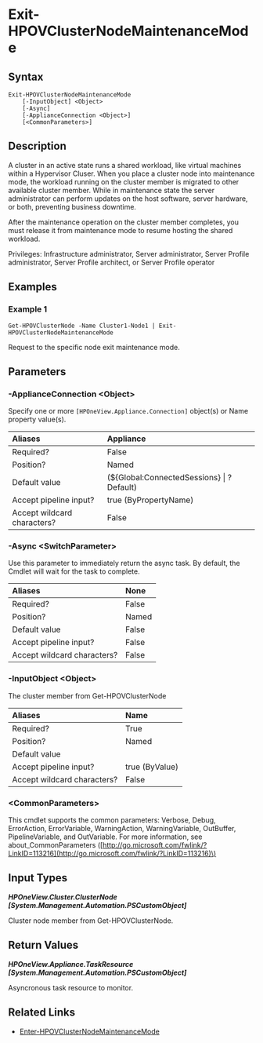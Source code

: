 ﻿---
description: Request a cluster node member to exit maintenance mode.
---

# Exit-HPOVClusterNodeMaintenanceMode

## Syntax

```text
Exit-HPOVClusterNodeMaintenanceMode
    [-InputObject] <Object>
    [-Async]
    [-ApplianceConnection <Object>]
    [<CommonParameters>]
```

## Description

A cluster in an active state runs a shared workload, like virtual machines within a Hypervisor Cluser. When you place a cluster node into maintenance mode, the workload running on the cluster member is migrated to other available cluster member.  While in maintenance state the server administrator can perform updates on the host software, server hardware, or both, preventing business downtime.

After the maintenance operation on the cluster member completes, you must release it from maintenance mode to resume hosting the shared workload.

Privileges: Infrastructure administrator, Server administrator, Server Profile administrator, Server Profile architect, or Server Profile operator

## Examples

###  Example 1 

```text
Get-HPOVClusterNode -Name Cluster1-Node1 | Exit-HPOVClusterNodeMaintenanceMode

```

Request to the specific node exit maintenance mode.

## Parameters

### -ApplianceConnection &lt;Object&gt;

Specify one or more `[HPOneView.Appliance.Connection]` object(s) or Name property value(s).

| Aliases | Appliance |
| :--- | :--- |
| Required? | False |
| Position? | Named |
| Default value | (${Global:ConnectedSessions} &vert; ? Default) |
| Accept pipeline input? | true (ByPropertyName) |
| Accept wildcard characters? | False |

### -Async &lt;SwitchParameter&gt;

Use this parameter to immediately return the async task.  By default, the Cmdlet will wait for the task to complete.

| Aliases | None |
| :--- | :--- |
| Required? | False |
| Position? | Named |
| Default value | False |
| Accept pipeline input? | False |
| Accept wildcard characters? | False |

### -InputObject &lt;Object&gt;

The cluster member from Get-HPOVClusterNode

| Aliases | Name |
| :--- | :--- |
| Required? | True |
| Position? | Named |
| Default value |  |
| Accept pipeline input? | true (ByValue) |
| Accept wildcard characters? | False |

### &lt;CommonParameters&gt;

This cmdlet supports the common parameters: Verbose, Debug, ErrorAction, ErrorVariable, WarningAction, WarningVariable, OutBuffer, PipelineVariable, and OutVariable. For more information, see about\_CommonParameters \([http://go.microsoft.com/fwlink/?LinkID=113216](http://go.microsoft.com/fwlink/?LinkID=113216)\)

## Input Types

_**HPOneView.Cluster.ClusterNode [System.Management.Automation.PSCustomObject]**_

Cluster node member from Get-HPOVClusterNode.

## Return Values

_**HPOneView.Appliance.TaskResource [System.Management.Automation.PSCustomObject]**_

Asyncronous task resource to monitor.

## Related Links

* [Enter-HPOVClusterNodeMaintenanceMode](enter-hpovclusternodemaintenancemode.md)
